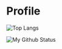 # Profile

![Top Langs](https://github-readme-stats.vercel.app/api/top-langs/?username=TaufeqRazakh&theme=vue-dark)

![My Github Status](https://github-readme-stats.vercel.app/api?username=TaufeqRazakh&show_icons=true&theme=vue-dark)
